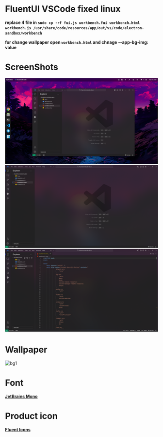 
 # FluentUI VSCode fixed linux
 
 **replace 4 file in `sudo cp -rf fui.js workbench.fui workbench.html workbench.js /usr/share/code/resources/app/out/vs/code/electron-sandbox/workbench`**
 
 **for change wallpaper open `workbench.html` and chnage --app-bg-img: value**

 # ScreenShots
 <img src="./Screenshots/1.png" alt="bg1"/>
 <img src="./Screenshots/2.png" alt="bg2"/>
 <img src="./Screenshots/3.png" alt="bg3"/>


# Wallpaper
 <img src="./Screenshots/bg.png" alt="bg1"/>

# Font 
**[JetBrains Mono](https://www.jetbrains.com/lp/mono/)**

# Product icon 
**[Fluent Icons](https://marketplace.visualstudio.com/items?itemName=miguelsolorio.fluent-icons)**